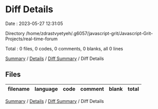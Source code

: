 # Diff Details

Date : 2023-05-27 12:31:05

Directory /home/zdrastvyetyeh/.g6057/javascript-grit/Javascript-Grit-Projects/real-time-forum

Total : 0 files,  0 codes, 0 comments, 0 blanks, all 0 lines

[Summary](results.md) / [Details](details.md) / [Diff Summary](diff.md) / Diff Details

## Files
| filename | language | code | comment | blank | total |
| :--- | :--- | ---: | ---: | ---: | ---: |

[Summary](results.md) / [Details](details.md) / [Diff Summary](diff.md) / Diff Details